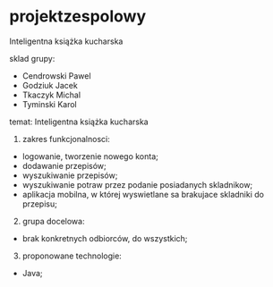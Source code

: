# projektzespolowy
Inteligentna książka kucharska

sklad grupy:
  - Cendrowski Pawel
  - Godziuk Jacek
  - Tkaczyk Michal
  - Tyminski Karol

temat: Inteligentna książka kucharska
  
  1. zakres funkcjonalnosci:
   - logowanie, tworzenie nowego konta;
   -  dodawanie przepisów;
   -  wyszukiwanie przepisów;
   -  wyszukiwanie potraw przez podanie posiadanych skladnikow;
   -  aplikacja mobilna, w której wyswietlane sa brakujace skladniki do przepisu;
  2. grupa docelowa:
   - brak konkretnych odbiorców, do wszystkich;
  3. proponowane technologie:
   - Java;
    
